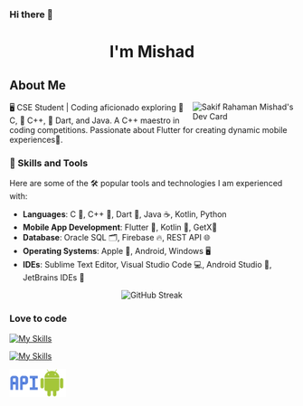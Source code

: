 ### Hi there 👋
<h1 align="center">I'm Mishad </h1>

## About Me
<a href="https://app.daily.dev/mishad">
  <img align="right" src="https://api.daily.dev/devcards/v2/BiRNXKnZuiWakM9C3B8TJ.png?type=default&r=8us" width="180" alt="Sakif Rahaman Mishad's Dev Card "/>
</a>

🖥️ CSE Student | Coding aficionado exploring 🤖 C, 🤖 C++, 🎯 Dart, and Java. A C++ maestro in coding competitions. Passionate about Flutter for creating dynamic mobile experiences📱.

### 🚀 Skills and Tools
Here are some of the 🛠️ popular tools and technologies I am experienced with:
- **Languages**: C 🔢, C++ 🤖, Dart 🎯, Java ☕, Kotlin, Python
- **Mobile App Development**: Flutter 📱, Kotlin 📱, GetX🚀
- **Database**: Oracle SQL 🗂️, Firebase 🔥, REST API 🌐
- **Operating Systems**: Apple 🍎, Android, Windows 🖥️
- **IDEs**: Sublime Text Editor, Visual Studio Code 💻, Android Studio 📱, JetBrains IDEs 🚀

<p align="center"> <img src="https://github-readme-streak-stats.herokuapp.com/?user=mishad01&theme=dark&hide_border=false" alt="GitHub Streak" /></p>

### Love to code

[![My Skills](https://skillicons.dev/icons?i=c,cpp,dart,java,python,kotlin,flutter,firebase,git,sqlite,&theme=light)](https://skillicons.dev)

[![My Skills](https://skillicons.dev/icons?i=vscode,idea,pycharm,sublime&theme=light)](https://skillicons.dev)
<div style="display:flex">
   <img alt="" height="50px" width="50px"   src="assets/tech/api_integration.svg"/>
  <img alt="" height="50px" width="50px"   src="assets/tech/android.svg"/>
</div>

